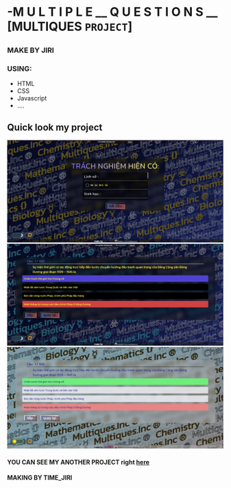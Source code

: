#  -M U L T I P L E __ Q U E S T I O N S __ [MULTIQUES `PROJECT`]

### MAKE BY JIRI <img style="width: 1px;height: 1px;border-radius: 50%;margin: 5px 0px 0px 5px;" src="https://lh3.googleusercontent.com/a/ALm5wu1WlXnENh298gHtUcYaInqFsuZlVmQ5dJTkt5RAaQ=s96-c-rg-br100">

### USING: 
* HTML
* CSS
* Javascript
* ....


## Quick look my project

<img style="border-raidus: 5px;border-right: 1px solid #A9A0FF;" src="https://github.com/Minhdevol/multiques-project/blob/main/outlook/quicklook-1.png?raw=true">
<img style="border-raidus: 5px;border-right: 1px solid #A9A0FF;" src="https://github.com/Minhdevol/multiques-project/blob/main/outlook/quicklook-2.png?raw=true">
<img style="border-raidus: 5px;border-right: 1px solid #A9A0FF;" src="https://github.com/Minhdevol/multiques-project/blob/main/outlook/quicklook-3.png?raw=true">

#### YOU CAN SEE MY ANOTHER PROJECT right <a href="https://github.com/Minhdevol">here</a>

**MAKING BY TIME_JIRI**